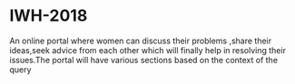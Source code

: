 # IWH-2018
An online portal where women can discuss their problems ,share their ideas,seek advice from each other which will finally help in resolving their issues.The portal will have various sections based on the context of the query
